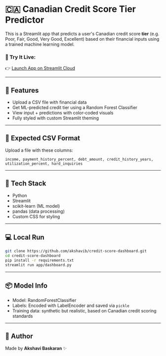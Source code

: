 
# 🇨🇦 Canadian Credit Score Tier Predictor

This is a Streamlit app that predicts a user's Canadian credit score **tier** (e.g. Poor, Fair, Good, Very Good, Excellent) based on their financial inputs using a trained machine learning model.

### 🚀 Try It Live:
👉 [Launch App on Streamlit Cloud](https://YOUR-APP-URL-HERE)

---

## 📂 Features
- Upload a CSV file with financial data
- Get ML-predicted credit tier using a Random Forest Classifier
- View input + predictions with color-coded visuals
- Fully styled with custom Streamlit theming

---

## 📄 Expected CSV Format
Upload a file with these columns:
```
income, payment_history_percent, debt_amount, credit_history_years, utilization_percent, hard_inquiries
```

---

## 🧠 Tech Stack
- Python
- Streamlit
- scikit-learn (ML model)
- pandas (data processing)
- Custom CSS for styling

---

## 💻 Local Run

```bash
git clone https://github.com/akshavib/credit-score-dashboard.git
cd credit-score-dashboard
pip install -r requirements.txt
streamlit run app/dashboard.py
```

---

## 📦 Model Info
- Model: RandomForestClassifier
- Labels: Encoded with LabelEncoder and saved via `pickle`
- Training data: synthetic but realistic, based on Canadian credit scoring standards

---

## 👤 Author
Made by **Akshavi Baskaran** ✨  


